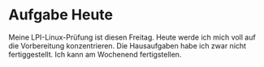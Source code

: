 # Aufgabe Heute

Meine LPI-Linux-Prüfung ist diesen Freitag. Heute werde ich mich voll auf die Vorbereitung konzentrieren. Die Hausaufgaben habe ich zwar nicht fertiggestellt. Ich kann am Wochenend fertigstellen.
